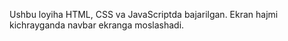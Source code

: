 Ushbu loyiha HTML, CSS va JavaScriptda bajarilgan. Ekran hajmi kichrayganda navbar ekranga moslashadi.
